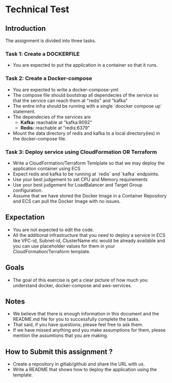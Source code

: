# Technical Test

## Introduction

The assignment is divided into three tasks.

### Task 1: Create a DOCKERFILE

-   You are expected to put the application in a container so that it runs.

### Task 2: Create a Docker-compose

-   You are expected to write a docker-compose-yml
-   The compose file should bootstrap all dependecies of the service so that the service can reach them at "redis" and "kafka"
-   The entire infra should be running with a single \`doocker compose up\` statement.
-   The dependecies of the services are 
    -   **Kafka:** reachable at "kafka:9092"
    -   **Redis:** reachable at "redis:6379"
-   Mount the data directory of redis and kafka to a local directory(ies) in the docker-compose file.

### Task 3: Deploy service using CloudFormation OR Terraform

-   Write a CloudFormation/Terraform Temlplate so that we may deploy the application container using ECS
-   Expect redis and kafka to be running at \`redis\` and \`kafka\` endpoints.
-   Use your best judgement to set CPU and Memory requirements
-   Use your best judgement for LoadBalancer and Target Group configuration.
-   Assume that we have stored the Docker Image in a Container Repository and ECS can pull the Docker Image with no issues.


## Expectation

-   You are not expected to edit the code.
-   All the additional infrastructure that you need to deploy a service in ECS like VPC-id, Subnet-id, ClusterName etc would be already available and you can use placeholder values for them in your CloudFormation/Terraform template.


## Goals

-   The goal of this exercise is get a clear picture of how much you understand docker, docker-compose and aws-services.


## Notes

-   We believe that there is enough information in this document and the README.md file for you to successfully complete the tasks.
-   That said, if you have questions; please feel free to ask them.
-   If we have missed anything and you make assumptions for them, please mention the assumtions that you are making.


## How to Submit this assignment ?

-   Create a repository in gitlab/github and share the URL with us.
-   Write a README that shows how to deploy the application using the template.